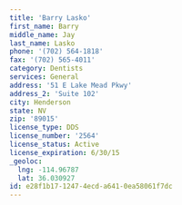 ```yaml
---
title: 'Barry Lasko'
first_name: Barry
middle_name: Jay
last_name: Lasko
phone: '(702) 564-1818'
fax: '(702) 565-4011'
category: Dentists
services: General
address: '51 E Lake Mead Pkwy'
address_2: 'Suite 102'
city: Henderson
state: NV
zip: '89015'
license_type: DDS
license_number: '2564'
license_status: Active
license_expiration: 6/30/15
_geoloc:
  lng: -114.96787
  lat: 36.030927
id: e28f1b17-1247-4ecd-a641-0ea58061f7dc
---
```

